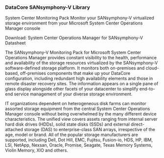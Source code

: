 ﻿### DataCore SANsymphony-V Library
System Center Monitoring Pack
Monitor your SANsymphony-V virtualized storage environment from your Microsoft System Center Operations Manager console

Download: System Center Operations Manager for SANsymphony-V Datasheet

The SANsymphony-V Monitoring Pack for Microsoft System Center Operations Manager provides constant visibility to the health, performance and availability of the storage resources virtualized by the SANsymphony-V software-defined storage platform. It monitors both on-premises and cloud-based, off-premises components that make up your DataCore configuration, including redundant high availability elements and those in remote disaster recovery sites. The information appears on a single pane of glass display alongside other facets of your datacenter to simplify end-to-end service management of your diverse storage environment.

IT organizations dependent on heterogeneous disk farms can monitor assorted storage equipment from the central System Center Operations Manager console without being overwhelmed by the many different device characteristics. The unified view covers assets ranging from internal server hard disk drives (HDDs), solid state disks (SSDs) and external direct-attached storage (DAS) to enterprise-class SAN arrays, irrespective of the age, model or brand. All of the popular storage manufacturers are supported, including Dell, Dot Hill, EMC, Fujitsu, Fusion-io, HDS, HP, IBM, LSI, NetApp, Nexsan, Oracle, Promise, Seagate, Texas Memory Systems, Violin Memory, XIO and others.